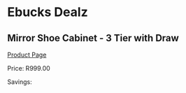 
# Ebucks Dealz
## Mirror Shoe Cabinet - 3 Tier with Draw
[Product Page](https://www.ebucks.com/web/shop/productSelected.do?prodId=994939420&catId=714962196)

Price: R999.00

Savings: 


	